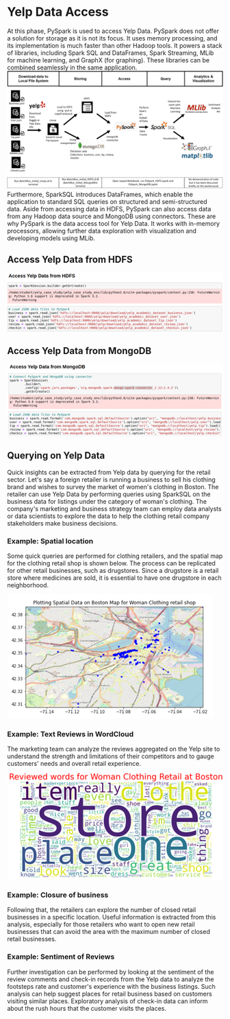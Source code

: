 # Yelp Data Access

At this phase, PySpark is used to access Yelp Data. PySpark does not offer a solution for storage as it is not its focus. It uses memory processing, and its implementation is much faster than other Hadoop tools. It powers a stack of libraries, including Spark SQL and DataFrames, Spark Streaming, MLib for machine learning, and GraphX (for graphing). These libraries can be combined seamlessly in the same application.
![](<!Image/Pipeline.png>)
Furthermore, SparkSQL introduces DataFrames, which enable the application to standard SQL queries on structured and semi-structured data. Aside from accessing data in HDFS, PySpark can also access data from any Hadoop data source and MongoDB using connectors. These are why PySpark is the data access tool for Yelp Data. It works with in-memory processors, allowing further data exploration with visualization and developing models using MLib. 

## Access Yelp Data from HDFS
![](<!Image/Access_from_HDFS.png>)

## Access Yelp Data from MongoDB
![](<!Image/Access_from_MongoDB.png>)

## Querying on Yelp Data

Quick insights can be extracted from Yelp data by querying for the retail sector. Let's say a foreign retailer is running a business to sell his clothing brand and wishes to survey the market of women's clothing in Boston. The retailer can use Yelp Data by performing queries using SparkSQL on the business data for listings under the category of woman's clothing. The company's marketing and business strategy team can employ data analysts or data scientists to explore the data to help the clothing retail company stakeholders make business decisions. 

### Example: Spatial location
Some quick queries are performed for clothing retailers, and the spatial map for the clothing retail shop is shown below. The process can be replicated for other retail businesses, such as drugstores. Since a drugstore is a retail store where medicines are sold, it is essential to have one drugstore in each neighborhood.

![](<!Image/Example_Spatial_Map.png>)

### Example: Text Reviews in WordCloud
The marketing team can analyze the reviews aggregated on the Yelp site to understand the strength and limitations of their competitors and to gauge customers' needs and overall retail experience.

![](<!Image/Example_WordCloud.png>)

### Example: Closure of business
Following that, the retailers can explore the number of closed retail businesses in a specific location. Useful information is extracted from this analysis, especially for those retailers who want to open new retail businesses that can avoid the area with the maximum number of closed retail businesses. 

### Example: Sentiment of Reviews
Further investigation can be performed by looking at the sentiment of the review comments and check-in records from the Yelp data to analyze the footsteps rate and customer's experience with the business listings. Such analysis can help suggest places for retail business based on customers visiting similar places. Exploratory analysis of check-in data can inform about the rush hours that the customer visits the places.
